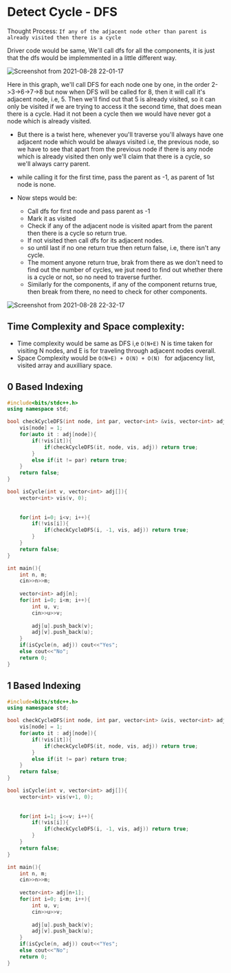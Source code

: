 # Detect Cycle - DFS

Thought Process: ``` If any of the adjacent node other than parent is already visited then there is a cycle ```

Driver code would be same, We'll call dfs for all the components, it is just that the dfs would be implemmented in a little different way.

![Screenshot from 2021-08-28 22-01-17](https://user-images.githubusercontent.com/42698268/131224654-c41e11fb-ecac-4a3d-9540-63349d77cf15.png)


Here in this graph, we'll call DFS for each node one by one, in the order 2->3->6->7->8 but now when DFS will be called for 8, then it will call it's adjacent node, i.e, 5. Then we'll find out that 5 is already visited, so it can only be visited if we are trying to access it the second time, that does mean there is a cycle. Had it not been a cycle then we would have never got a node which is already visited.

* But there is a twist here, whenever you'll traverse you'll always have one adjacent node which would be always visited i.e, the previous node, so we have to see that apart from the previous node if there is any node which is already visited then only we'll claim that there is a cycle, so we'll always carry parent.

* while calling it for the first time, pass the parent as -1, as parent of 1st node is none.
* Now steps would be:
    * Call dfs for first node and pass parent as -1
    * Mark it as visited
    * Check if any of the adjacent node is visited apart from the parent then there is a cycle so return true.
    * If not visited then call dfs for its adjacent nodes.
    * so until last if no one return true then return false, i.e, there isn't any cycle.
    * The moment anyone return true, brak from there as we don't need to find out the number of cycles, we jsut need to find out whether there is a cycle or not, so no need to traverse further.
    * Similarly for the components, if any of the component returns true, then break from there, no need to check for other components.

![Screenshot from 2021-08-28 22-32-17](https://user-images.githubusercontent.com/42698268/131242411-e98010a8-e7eb-4418-86cc-bb691de6077a.png)


## Time Complexity and Space complexity:
* Time complexity would be same as DFS i,e ``` O(N+E) ``` N is time taken for visiting N nodes, and E is for traveling through adjacent nodes overall.
* Space Complexity would be ```O(N+E) + O(N) + O(N) ```  for adjacency list, visited array and auxilliary space.

## 0 Based Indexing
```cpp
#include<bits/stdc++.h>
using namespace std;

bool checkCycleDFS(int node, int par, vector<int> &vis, vector<int> adj[]){
    vis[node] = 1;
    for(auto it : adj[node]){
        if(!vis[it]){
            if(checkCycleDFS(it, node, vis, adj)) return true;
        }
        else if(it != par) return true;
    }
    return false;
}

bool isCycle(int v, vector<int> adj[]){
    vector<int> vis(v, 0);
    
    
    for(int i=0; i<v; i++){
        if(!vis[i]){
            if(checkCycleDFS(i, -1, vis, adj)) return true;
        }
    }
    return false;
}

int main(){
    int n, m;
    cin>>n>>m;
    
    vector<int> adj[n];
    for(int i=0; i<m; i++){
        int u, v;
        cin>>u>>v;
        
        adj[u].push_back(v);
        adj[v].push_back(u);
    }
    if(isCycle(n, adj)) cout<<"Yes";
    else cout<<"No";
    return 0;
}
```

## 1 Based Indexing
```cpp
#include<bits/stdc++.h>
using namespace std;

bool checkCycleDFS(int node, int par, vector<int> &vis, vector<int> adj[]){
    vis[node] = 1;
    for(auto it : adj[node]){
        if(!vis[it]){
            if(checkCycleDFS(it, node, vis, adj)) return true;
        }
        else if(it != par) return true;
    }
    return false;
}

bool isCycle(int v, vector<int> adj[]){
    vector<int> vis(v+1, 0);
    
    
    for(int i=1; i<=v; i++){
        if(!vis[i]){
            if(checkCycleDFS(i, -1, vis, adj)) return true;
        }
    }
    return false;
}

int main(){
    int n, m;
    cin>>n>>m;
    
    vector<int> adj[n+1];
    for(int i=0; i<m; i++){
        int u, v;
        cin>>u>>v;
        
        adj[u].push_back(v);
        adj[v].push_back(u);
    }
    if(isCycle(n, adj)) cout<<"Yes";
    else cout<<"No";
    return 0;
}
```
